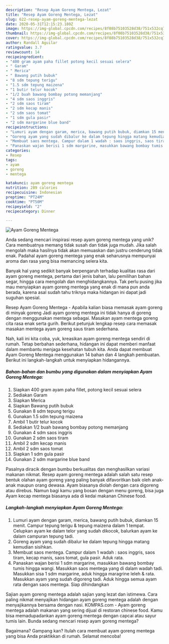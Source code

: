 ```yaml
---
description: "Resep Ayam Goreng Mentega, Lezat"
title: "Resep Ayam Goreng Mentega, Lezat"
slug: 622-resep-ayam-goreng-mentega-lezat
date: 2020-05-31T12:15:23.180Z
image: https://img-global.cpcdn.com/recipes/8f08b75103528d38/751x532cq70/ayam-goreng-mentega-foto-resep-utama.jpg
thumbnail: https://img-global.cpcdn.com/recipes/8f08b75103528d38/751x532cq70/ayam-goreng-mentega-foto-resep-utama.jpg
cover: https://img-global.cpcdn.com/recipes/8f08b75103528d38/751x532cq70/ayam-goreng-mentega-foto-resep-utama.jpg
author: Randall Aguilar
ratingvalue: 3.7
reviewcount: 14
recipeingredient:
- "400 gram ayam paha fillet potong kecil sesuai selera"
- " Garam"
- " Merica"
- " Bawang putih bubuk"
- "8 sdm tepung terigu"
- "1.5 sdm tepung maizena"
- "1 butir telur kocok"
- "1/2 buah bawang bombay potong memanjang"
- "4 sdm saos inggris"
- "2 sdm saos tiram"
- "2 sdm kecap manis"
- "2 sdm saos tomat"
- "1 sdm gula pasir"
- "2 sdm margarine blue band"
recipeinstructions:
- "Lumuri ayam dengan garam, merica, bawang putih bubuk, diamkan 15 menit. Campur tepung terigu &amp; tepung maizena dalam 1 tempat. Celupkan ayam ke dalam telor yang sudah dikocok, balurkan ayam ke dalam campuran tepung tadi."
- "Goreng ayam yang sudah dibalur ke dalam tepung hingga matang kemudian sisihkan."
- "Membuat saos mentega. Campur dalam 1 wadah : saos inggris, saos tiram, kecap manis, saos tomat, gula pasir. Aduk rata."
- "Panaskan wajan berisi 1 sdm margarine, masukkan bawang bombay tumis hingga wangi. Masukkan saos mentega yang di dalam wadah tadi. Masukkan sisa 1 sdm margarine, aduk hingga maragrine leleh &amp; rata. Masukkan ayam yang sudah digoreng tadi. Aduk hingga semua ayam rata dengan saos mentega. Siap dihindangkan"
categories:
- Resep
tags:
- ayam
- goreng
- mentega

katakunci: ayam goreng mentega 
nutrition: 289 calories
recipecuisine: Indonesian
preptime: "PT24M"
cooktime: "PT50M"
recipeyield: "2"
recipecategory: Dinner

---
```



![Ayam Goreng Mentega](https://img-global.cpcdn.com/recipes/8f08b75103528d38/751x532cq70/ayam-goreng-mentega-foto-resep-utama.jpg)

Anda sedang mencari inspirasi resep ayam goreng mentega yang unik? Cara membuatnya memang tidak susah dan tidak juga mudah. Jika salah mengolah maka hasilnya tidak akan memuaskan dan justru cenderung tidak enak. Padahal ayam goreng mentega yang enak seharusnya mempunyai aroma dan rasa yang bisa memancing selera kita.

Banyak hal yang sedikit banyak berpengaruh terhadap kualitas rasa dari ayam goreng mentega, pertama dari jenis bahan, lalu pemilihan bahan segar, hingga cara mengolah dan menghidangkannya. Tak perlu pusing jika mau menyiapkan ayam goreng mentega yang enak di mana pun anda berada, karena asal sudah tahu triknya maka hidangan ini dapat jadi suguhan spesial.

Resep Ayam Goreng Mentega - Apabila kalian biasa memasak ayam goreng di minyak goreng Jadi ayam goreng mentega ini tidak hanya di goreng dengan menggunakan mentega sebagai. Masakan ayam mentega goreng cita rasa enak serta gurih. Berikut petunjuk lengkap resep cara memasak masakan mentega ayam goreng saus tiram sederhana.


Nah, kali ini kita coba, yuk, kreasikan ayam goreng mentega sendiri di rumah. Tetap berbahan sederhana, hidangan ini dapat memberi manfaat dalam membantu menjaga kesehatan tubuh kita. Anda dapat membuat Ayam Goreng Mentega menggunakan 14 bahan dan 4 langkah pembuatan. Berikut ini langkah-langkah untuk menyiapkan hidangannya.

<!--inarticleads1-->

##### Bahan-bahan dan bumbu yang digunakan dalam menyiapkan Ayam Goreng Mentega:

1. Siapkan 400 gram ayam paha fillet, potong kecil sesuai selera
1. Sediakan  Garam
1. Siapkan  Merica
1. Siapkan  Bawang putih bubuk
1. Gunakan 8 sdm tepung terigu
1. Gunakan 1.5 sdm tepung maizena
1. Ambil 1 butir telur kocok
1. Sediakan 1/2 buah bawang bombay potong memanjang
1. Gunakan 4 sdm saos inggris
1. Gunakan 2 sdm saos tiram
1. Ambil 2 sdm kecap manis
1. Ambil 2 sdm saos tomat
1. Siapkan 1 sdm gula pasir
1. Gunakan 2 sdm margarine blue band


Pasalnya diracik dengan bumbu berkualitas dan menghasilkan variasi makanan nikmat. Resep ayam goreng mentega adalah salah satu resep bentuk olahan ayam goreng yang paling banyak difavoritkan baik oleh anak-anak maupun orang dewasa. Ayam biasanya diolah dengan cara digoreng atau direbus. Namun bagi kamu yang bosan dengan menu goreng, bisa juga Ayam kecap mentega biasanya ada di kedai makanan Chinese food. 

<!--inarticleads2-->

##### Langkah-langkah menyiapkan Ayam Goreng Mentega:

1. Lumuri ayam dengan garam, merica, bawang putih bubuk, diamkan 15 menit. Campur tepung terigu &amp; tepung maizena dalam 1 tempat. Celupkan ayam ke dalam telor yang sudah dikocok, balurkan ayam ke dalam campuran tepung tadi.
1. Goreng ayam yang sudah dibalur ke dalam tepung hingga matang kemudian sisihkan.
1. Membuat saos mentega. Campur dalam 1 wadah : saos inggris, saos tiram, kecap manis, saos tomat, gula pasir. Aduk rata.
1. Panaskan wajan berisi 1 sdm margarine, masukkan bawang bombay tumis hingga wangi. Masukkan saos mentega yang di dalam wadah tadi. Masukkan sisa 1 sdm margarine, aduk hingga maragrine leleh &amp; rata. Masukkan ayam yang sudah digoreng tadi. Aduk hingga semua ayam rata dengan saos mentega. Siap dihindangkan


Sajian ayam goreng mentega adalah sajian yang lezat dan istimewa. Cara paling nikmat menyajikan hidangan ayam goreng mentega adalah dengan menyajikannya bersama dengan nasi. KOMPAS.com - Ayam goreng mentega adalah makanan yang sering dijual di restoran chinese food. Kamu bisa memadupadankan ayam goreng mentega dengan capcai atau sayur tumis lain. Bunda sedang mencari resep ayam goreng mentega? 

Bagaimana? Gampang kan? Itulah cara membuat ayam goreng mentega yang bisa Anda praktikkan di rumah. Selamat mencoba!
